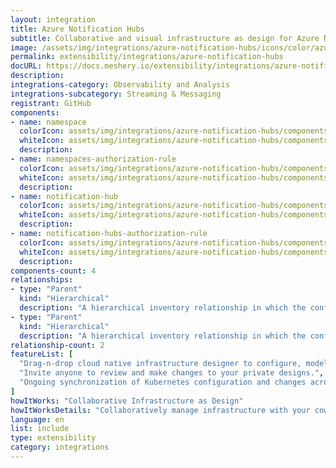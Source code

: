 ```yaml
---
layout: integration
title: Azure Notification Hubs
subtitle: Collaborative and visual infrastructure as design for Azure Notification Hubs
image: /assets/img/integrations/azure-notification-hubs/icons/color/azure-notification-hubs-color.svg
permalink: extensibility/integrations/azure-notification-hubs
docURL: https://docs.meshery.io/extensibility/integrations/azure-notification-hubs
description: 
integrations-category: Observability and Analysis
integrations-subcategory: Streaming & Messaging
registrant: GitHub
components: 
- name: namespace
  colorIcon: assets/img/integrations/azure-notification-hubs/components/namespace/icons/color/namespace-color.svg
  whiteIcon: assets/img/integrations/azure-notification-hubs/components/namespace/icons/white/namespace-white.svg
  description: 
- name: namespaces-authorization-rule
  colorIcon: assets/img/integrations/azure-notification-hubs/components/namespaces-authorization-rule/icons/color/namespaces-authorization-rule-color.svg
  whiteIcon: assets/img/integrations/azure-notification-hubs/components/namespaces-authorization-rule/icons/white/namespaces-authorization-rule-white.svg
  description: 
- name: notification-hub
  colorIcon: assets/img/integrations/azure-notification-hubs/components/notification-hub/icons/color/notification-hub-color.svg
  whiteIcon: assets/img/integrations/azure-notification-hubs/components/notification-hub/icons/white/notification-hub-white.svg
  description: 
- name: notification-hubs-authorization-rule
  colorIcon: assets/img/integrations/azure-notification-hubs/components/notification-hubs-authorization-rule/icons/color/notification-hubs-authorization-rule-color.svg
  whiteIcon: assets/img/integrations/azure-notification-hubs/components/notification-hubs-authorization-rule/icons/white/notification-hubs-authorization-rule-white.svg
  description: 
components-count: 4
relationships: 
- type: "Parent"
  kind: "Hierarchical"
  description: "A hierarchical inventory relationship in which the configuration of (parent component) is patched with the configuration of (child component). "
- type: "Parent"
  kind: "Hierarchical"
  description: "A hierarchical inventory relationship in which the configuration of (parent component) is patched with the configuration of (child component). "
relationship-count: 2
featureList: [
  "Drag-n-drop cloud native infrastructure designer to configure, model, and deploy your workloads.",
  "Invite anyone to review and make changes to your private designs.",
  "Ongoing synchronization of Kubernetes configuration and changes across any number of clusters."
]
howItWorks: "Collaborative Infrastructure as Design"
howItWorksDetails: "Collaboratively manage infrastructure with your coworkers synchronously sharing the same designs."
language: en
list: include
type: extensibility
category: integrations
---
```

